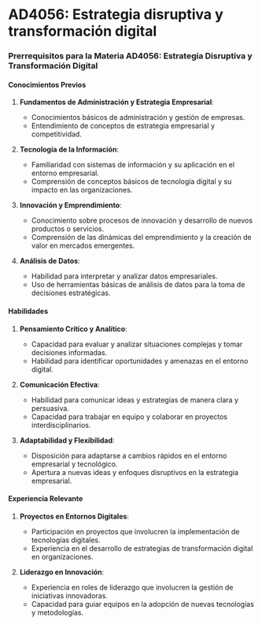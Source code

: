 # AD4056: Estrategia disruptiva y transformación digital

### Prerrequisitos para la Materia AD4056: Estrategia Disruptiva y Transformación Digital

#### Conocimientos Previos
1. **Fundamentos de Administración y Estrategia Empresarial**:
   - Conocimientos básicos de administración y gestión de empresas.
   - Entendimiento de conceptos de estrategia empresarial y competitividad.

2. **Tecnología de la Información**:
   - Familiaridad con sistemas de información y su aplicación en el entorno empresarial.
   - Comprensión de conceptos básicos de tecnología digital y su impacto en las organizaciones.

3. **Innovación y Emprendimiento**:
   - Conocimiento sobre procesos de innovación y desarrollo de nuevos productos o servicios.
   - Comprensión de las dinámicas del emprendimiento y la creación de valor en mercados emergentes.

4. **Análisis de Datos**:
   - Habilidad para interpretar y analizar datos empresariales.
   - Uso de herramientas básicas de análisis de datos para la toma de decisiones estratégicas.

#### Habilidades
1. **Pensamiento Crítico y Analítico**:
   - Capacidad para evaluar y analizar situaciones complejas y tomar decisiones informadas.
   - Habilidad para identificar oportunidades y amenazas en el entorno digital.

2. **Comunicación Efectiva**:
   - Habilidad para comunicar ideas y estrategias de manera clara y persuasiva.
   - Capacidad para trabajar en equipo y colaborar en proyectos interdisciplinarios.

3. **Adaptabilidad y Flexibilidad**:
   - Disposición para adaptarse a cambios rápidos en el entorno empresarial y tecnológico.
   - Apertura a nuevas ideas y enfoques disruptivos en la estrategia empresarial.

#### Experiencia Relevante
1. **Proyectos en Entornos Digitales**:
   - Participación en proyectos que involucren la implementación de tecnologías digitales.
   - Experiencia en el desarrollo de estrategias de transformación digital en organizaciones.

2. **Liderazgo en Innovación**:
   - Experiencia en roles de liderazgo que involucren la gestión de iniciativas innovadoras.
   - Capacidad para guiar equipos en la adopción de nuevas tecnologías y metodologías.
